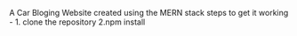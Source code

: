A Car Bloging Website created using the MERN stack 
steps to get it working - 
    1. clone the repository 
    2.npm install
